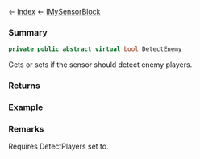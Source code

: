 ← [Index](Api-Index) ← [IMySensorBlock](Sandbox.ModAPI.Ingame.IMySensorBlock)

### Summary

```csharp
private public abstract virtual bool DetectEnemy
```

Gets or sets if the sensor should detect enemy players.

### Returns

### Example

### Remarks

Requires DetectPlayers set to.

